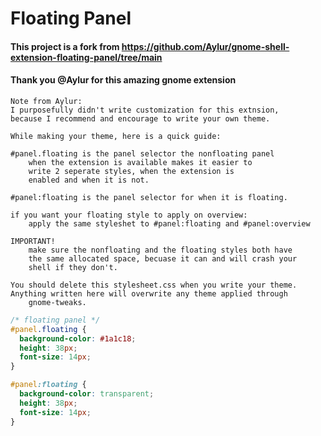 # Floating Panel

#### This project is a fork from https://github.com/Aylur/gnome-shell-extension-floating-panel/tree/main

#### Thank you @Aylur for this amazing gnome extension





    Note from Aylur:
    I purposefully didn't write customization for this extnsion,
    because I recommend and encourage to write your own theme.

    While making your theme, here is a quick guide:

    #panel.floating is the panel selector the nonfloating panel
        when the extension is available makes it easier to
        write 2 seperate styles, when the extension is
        enabled and when it is not.

    #panel:floating is the panel selector for when it is floating.

    if you want your floating style to apply on overview:
        apply the same styleshet to #panel:floating and #panel:overview

    IMPORTANT!
        make sure the nonfloating and the floating styles both have
        the same allocated space, becuase it can and will crash your
        shell if they don't.

    You should delete this stylesheet.css when you write your theme.
    Anything written here will overwrite any theme applied through
        gnome-tweaks.

```css
/* floating panel */
#panel.floating {
  background-color: #1a1c18;
  height: 38px;
  font-size: 14px;
}

#panel:floating {
  background-color: transparent;
  height: 38px;
  font-size: 14px;
}
```

